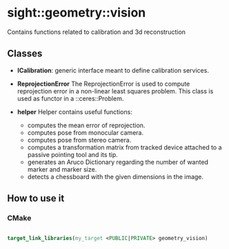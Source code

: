 # sight::geometry::vision

Contains functions related to calibration and 3d reconstruction

## Classes

- **ICalibration**: generic interface meant to define calibration services.
- **ReprojectionError**
  The ReprojectionError is used to compute reprojection error in a non-linear least squares problem.
  This class is used as functor in a ::ceres::Problem.

- **helper**
  Helper contains useful functions:
  - computes the mean error of reprojection.
  - computes pose from monocular camera.
  - computes pose from stereo camera.
  - computes a transformation matrix from tracked device attached to a passive pointing tool and its tip.
  - generates an Aruco Dictionary regarding the number of wanted marker and marker size.
  - detects a chessboard with the given dimensions in the image.

## How to use it

### CMake

```cmake

target_link_libraries(my_target <PUBLIC|PRIVATE> geometry_vision)

```


